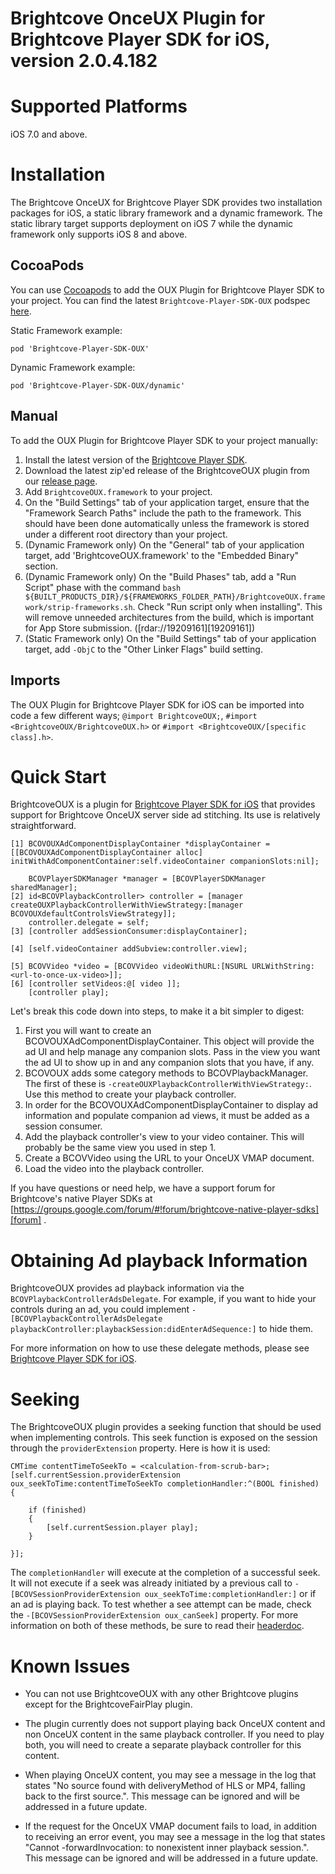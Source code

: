 # Brightcove OnceUX Plugin for Brightcove Player SDK for iOS, version 2.0.4.182

Supported Platforms
===================
iOS 7.0 and above.

Installation
============
The Brightcove OnceUX for Brightcove Player SDK provides two installation packages for iOS, a static library framework and a dynamic framework. The static library target supports deployment on iOS 7 while the dynamic framework only supports iOS 8 and above.

CocoaPods
--------------

You can use [Cocoapods][cocoapods] to add the OUX Plugin for Brightcove Player SDK to your project.  You can find the latest `Brightcove-Player-SDK-OUX` podspec [here][podspecs].

Static Framework example:

    pod 'Brightcove-Player-SDK-OUX'
    
Dynamic Framework example:

    pod 'Brightcove-Player-SDK-OUX/dynamic'
    
Manual
--------------

To add the OUX Plugin for Brightcove Player SDK to your project manually:

1. Install the latest version of the [Brightcove Player SDK][bcovsdk].
2. Download the latest zip'ed release of the BrightcoveOUX plugin from our [release page][release].
3. Add `BrightcoveOUX.framework` to your project.
4. On the "Build Settings" tab of your application target, ensure that the "Framework Search Paths" include the path to the framework. This should have been done automatically unless the framework is stored under a different root directory than your project.
5. (Dynamic Framework only) On the "General" tab of your application target, add 'BrightcoveOUX.framework' to the "Embedded Binary" section.
6. (Dynamic Framework only) On the "Build Phases" tab, add a "Run Script" phase with the command `bash ${BUILT_PRODUCTS_DIR}/${FRAMEWORKS_FOLDER_PATH}/BrightcoveOUX.framework/strip-frameworks.sh`. Check "Run script only when installing". This will remove unneeded architectures from the build, which is important for App Store submission. ([rdar://19209161][19209161])
7. (Static Framework only) On the "Build Settings" tab of your application target, add `-ObjC` to the "Other Linker Flags" build setting.

Imports
--------------
The OUX Plugin for Brightcove Player SDK for iOS can be imported into code a few different ways; `@import BrightcoveOUX;`, `#import <BrightcoveOUX/BrightcoveOUX.h>` or `#import <BrightcoveOUX/[specific class].h>`.

[cocoapods]: http://cocoapods.org
[podspecs]: https://github.com/CocoaPods/Specs/tree/master/Specs/Brightcove-Player-SDK-OUX
[release]: https://github.com/brightcove/brightcove-player-sdk-ios-oux/releases

Quick Start
===========
BrightcoveOUX is a plugin for [Brightcove Player SDK for iOS][bcovsdk] that provides support for Brightcove OnceUX server side ad stitching. Its use is relatively straightforward.

    [1] BCOVOUXAdComponentDisplayContainer *displayContainer = [[BCOVOUXAdComponentDisplayContainer alloc] initWithAdComponentContainer:self.videoContainer companionSlots:nil];
    
        BCOVPlayerSDKManager *manager = [BCOVPlayerSDKManager sharedManager];
    [2] id<BCOVPlaybackController> controller = [manager createOUXPlaybackControllerWithViewStrategy:[manager BCOVOUXdefaultControlsViewStrategy]];
        controller.delegate = self;
    [3] [controller addSessionConsumer:displayContainer];
    
    [4] [self.videoContainer addSubview:controller.view];
    
    [5] BCOVVideo *video = [BCOVVideo videoWithURL:[NSURL URLWithString:<url-to-once-ux-video>]];
    [6] [controller setVideos:@[ video ]];
        [controller play];

Let's break this code down into steps, to make it a bit simpler to digest:

1. First you will want to create an BCOVOUXAdComponentDisplayContainer. This object will provide the ad UI and help manage any companion slots. Pass in the view you want the ad UI to show up in and any companion slots that you have, if any.
1. BCOVOUX adds some category methods to BCOVPlaybackManager. The first of these is `-createOUXPlaybackControllerWithViewStrategy:`. Use this method to create your playback controller.
1. In order for the BCOVOUXAdComponentDisplayContainer to display ad information and populate companion ad views, it must be added as a session consumer.
1. Add the playback controller's view to your video container. This will probably be the same view you used in step 1.
1. Create a BCOVVideo using the URL to your OnceUX VMAP document.
1. Load the video into the playback controller.

If you have questions or need help, we have a support forum for Brightcove's native Player SDKs at [https://groups.google.com/forum/#!forum/brightcove-native-player-sdks][forum] .

[forum]: https://groups.google.com/forum/#!forum/brightcove-native-player-sdks

Obtaining Ad playback Information
=======
BrightcoveOUX provides ad playback information via the `BCOVPlaybackControllerAdsDelegate`. For example, if you want to hide your controls during an ad, you could implement `-[BCOVPlaybackControllerAdsDelegate playbackController:playbackSession:didEnterAdSequence:]` to hide them.

For more information on how to use these delegate methods, please see [Brightcove Player SDK for iOS][bcovsdk].

[bcovsdk]: https://github.com/brightcove/brightcove-player-sdk-ios

Seeking
=======

The BrightcoveOUX plugin provides a seeking function that should be used when implementing controls. This seek function is exposed on the session through the `providerExtension` property. Here is how it is used:
    
    
    CMTime contentTimeToSeekTo = <calculation-from-scrub-bar>;
    [self.currentSession.providerExtension oux_seekToTime:contentTimeToSeekTo completionHandler:^(BOOL finished) {
    
        if (finished)
        {
            [self.currentSession.player play];
        }
    
    }];
    
The `completionHandler` will execute at the completion of a successful seek. It will not execute if a seek was already initiated by a previous call to `-[BCOVSessionProviderExtension oux_seekToTime:completionHandler:]` or if an ad is playing back. To test whether a see attempt can be made, check the `-[BCOVSessionProviderExtension oux_canSeek]` property. For more information on both of these methods, be sure to read their [headerdoc][oux_extensions].

[oux_extensions]: https://github.com/brightcove/brightcove-player-sdk-ios-oux/blob/master/ios/static/BrightcoveOUX.framework/Headers/BCOVOUXComponent.h

Known Issues
==========================

* You can not use BrightcoveOUX with any other Brightcove plugins except for the BrightcoveFairPlay plugin.

* The plugin currently does not support playing back OnceUX content and non OnceUX content in the same playback controller. If you need to play both, you will need to create a separate playback controller for this content.

* When playing OnceUX content, you may see a message in the log that states "No source found with deliveryMethod of HLS or MP4, falling back to the first source.". This message can be ignored and will be addressed in a future update.

* If the request for the OnceUX VMAP document fails to load, in addition to receiving an error event, you may see a message in the log that states "Cannot -forwardInvocation: to nonexistent inner playback session.". This message can be ignored and will be addressed in a future update.
